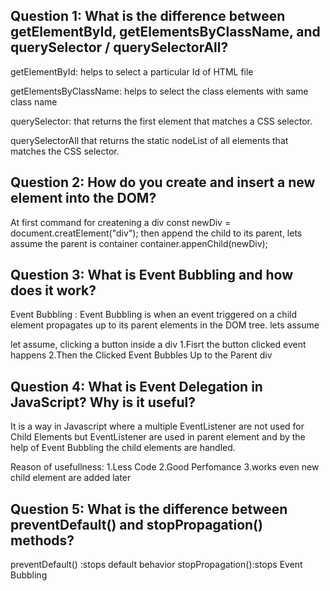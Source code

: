 ## Question 1:  What is the difference between **getElementById, getElementsByClassName, and querySelector / querySelectorAll**?
getElementById:
helps  to select a particular Id of HTML file

getElementsByClassName:
helps to select the class elements with same class name 

querySelector:
that returns the first element that matches a CSS selector.

querySelectorAll
that returns the static nodeList of all elements that matches the CSS selector.

## Question 2: How do you **create and insert a new element into the DOM**?
At first command for createning a div
const newDiv = document.creatElement("div");
then append the child to its parent, lets assume the parent is container
container.appenChild(newDiv);

## Question 3: What is **Event Bubbling** and how does it work?
Event Bubbling :  Event Bubbling is when an event triggered on a child element propagates up to its parent elements in the DOM tree.
lets assume

let assume,
clicking a button inside a div
1.Fisrt the button clicked event happens
2.Then the Clicked Event Bubbles Up to the Parent div

## Question 4: What is **Event Delegation** in JavaScript? Why is it useful?
It is a way in Javascript where a multiple EventListener are not used for Child Elements but EventListener are used in parent element and by the help of Event Bubbling the child elements are handled.

Reason of usefullness:
1.Less Code
2.Good Perfomance
3.works even new child element are added later

## Question 5: What is the difference between **preventDefault() and stopPropagation()** methods?

preventDefault() :stops default behavior
stopPropagation():stops Event Bubbling

